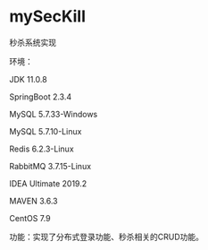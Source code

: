 # mySecKill
秒杀系统实现

环境：

  JDK 11.0.8

  SpringBoot 2.3.4

  MySQL 5.7.33-Windows

  MySQL 5.7.10-Linux

  Redis 6.2.3-Linux

  RabbitMQ 3.7.15-Linux

  IDEA Ultimate 2019.2

  MAVEN 3.6.3

  CentOS 7.9
  
功能：实现了分布式登录功能、秒杀相关的CRUD功能。
